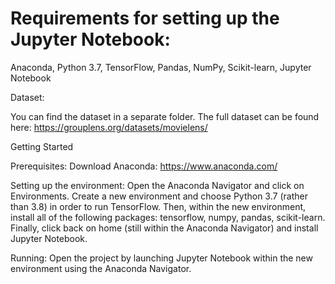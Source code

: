 
# Requirements for setting up the Jupyter Notebook:
Anaconda, Python 3.7, TensorFlow, Pandas, NumPy, Scikit-learn, Jupyter Notebook


Dataset: 

You can find the dataset in a separate folder. The full dataset can be found here:
https://grouplens.org/datasets/movielens/



Getting Started

Prerequisites:
Download Anaconda: https://www.anaconda.com/

Setting up the environment:
Open the Anaconda Navigator and click on Environments. Create a new environment and choose Python 3.7 (rather than 3.8) in order to run TensorFlow. Then, within the new environment, install all of the following packages: tensorflow, numpy, pandas, scikit-learn. Finally, click back on home (still within the Anaconda Navigator) and install Jupyter Notebook.

Running:
Open the project by launching Jupyter Notebook within the new environment using the Anaconda Navigator.
